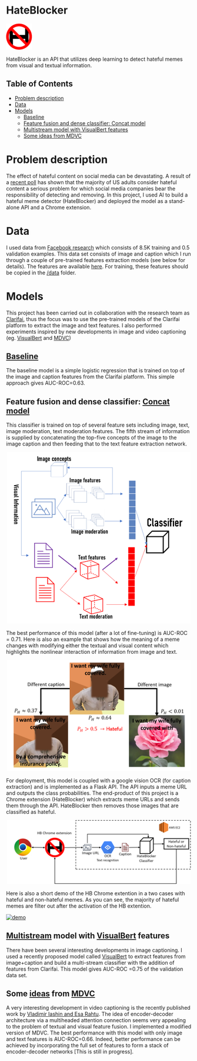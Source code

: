 
# HateBlocker

<p align="left"> <img src="/img/logo.png"  width="70"> </p>


HateBlocker is an API that utilizes deep learning to detect hateful memes from visual and textual information.


## Table of Contents
  * [Problem description](#problem-description)
  * [Data](#data)
  * [Models](#models)
    + [Baseline](#baseline)
    + [Feature fusion and dense classifier: Concat model](#feature-fusion-and-dense-classifier:-concat-model)
    + [Multistream model with VisualBert features](#multistream-model-with-visualbert-features)
    + [Some ideas from MDVC](#some-ideas-from-mdvc)

# Problem description
The effect of hateful content on social media can be devastating. A result of a [recent poll](https://www.huffpost.com/entry/social-media-harassment-fake-news-poll-alex-jones_n_5b7b1c53e4b0a5b1febdf30a) has shown that the majority of US adults consider hateful content a serious problem for which social media companies bear the responsibility of detecting and removing. In this project, I used AI to build a hateful meme detector (HateBlocker) and deployed the model as a stand-alone API and a Chrome extension.

# Data
I used data from [Facebook research](https://ai.facebook.com/blog/hateful-memes-challenge-and-data-set/) which consists of 8.5K training and 0.5 validation examples. This data set consists of image and caption which I run through a couple of pre-trained features extraction models (see below for details). The features are available [here](https://drive.google.com/file/d/1ikgWVV45L7rsgQ6y80721VyyzWnE3fRo/view?usp=sharing). For training, these features should be copied in the [/data](https://github.com/MiladHooshyar/Hateful-Meme-Detection/tree/master/data) folder.

# Models
This project has been carried out in collaboration with the research team as [Clarifai](https://www.clarifai.com/), thus the focus was to use the pre-trained models of the Clarifai platform to extract the image and text features. I also performed experiments inspired by new developments in image and video captioning (eg. [VisualBert](https://arxiv.org/abs/1908.03557) and [MDVC](https://arxiv.org/abs/2003.07758))

## [Baseline](https://github.com/MiladHooshyar/Hateful-Meme-Detection/tree/master/BaseLine)
The baseline model is a simple logistic regression that is trained on top of the image and caption features from the Clarifai platform. This simple approach gives AUC-ROC=0.63.

## Feature fusion and dense classifier: [Concat model](https://github.com/MiladHooshyar/Hateful-Meme-Detection/tree/master/Concat)
This classifier is trained on top of several feature sets including image, text, image moderation, text moderation features. The fifth stream of information is supplied by concatenating the top-five concepts of the image to the image caption and then feeding that to the text feature extraction network.

<p align="center"> <img src="/img/model.png"  width="500"> </p>


The best performance of this model (after a lot of fine-tuning) is AUC-ROC = 0.71. Here is also an example that shows how the meaning of a meme changes with modifying either the textual and visual content which highlights the nonlinear interaction of information from image and text.


<p align="center"> <img src="/img/example1.png"  width="500"> </p>


For deployment, this model is coupled with a google vision OCR (for caption extraction) and is implemented as a Flask API. The API inputs a meme URL and outputs the class probabilities. The end-product of this project is a Chrome extension (HateBlocker) which extracts meme URLs and sends them through the API. HateBlocker then removes those images that are classified as hateful. 


<p align="center"> <img src="/img/pipeline.png"  width="500"> </p>


Here is also a short demo of the HB Chrome extention in a two cases with hateful and non-hateful memes. As you can see, the majority of hateful memes are filter out after the activation of the HB extention. 


[![demo](https://img.youtube.com/vi/ijJwfF7S91M/0.jpg)](https://www.youtube.com/watch?v=ijJwfF7S91M)


## [Multistream](https://github.com/MiladHooshyar/Hateful-Meme-Detection/tree/master/MultiStream) model with [VisualBert](https://arxiv.org/abs/1908.03557) features
There have been several interesting developments in image captioning. I used a recently proposed model called [VisualBert](https://arxiv.org/abs/1908.03557) to extract features from image+caption and build a multi-stream classifier with the addition of features from Clarifai. This model gives AUC-ROC =0.75 of the validation data set.

## Some [ideas](https://github.com/MiladHooshyar/Hateful-Meme-Detection/tree/master/MDVC) from [MDVC](https://arxiv.org/abs/2003.07758)
A very interesting development in video captioning is the recently published work by [Vladimir Iashin and Esa Rahtu](https://arxiv.org/abs/2003.07758). The idea of encoder-decoder architecture via a multiheaded attention connection seems very appealing to the problem of textual and visual feature fusion. I implemented a modified version of MDVC. The best performance with this model with only image and text features is AUC-ROC=0.66. Indeed, better performance can be achieved by incorporating the full set of features to form a stack of encoder-decoder networks [This is still in progress].

